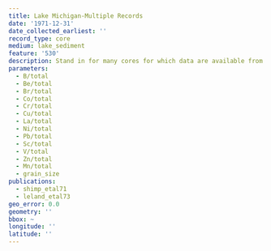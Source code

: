 ```yaml
---
title: Lake Michigan-Multiple Records
date: '1971-12-31'
date_collected_earliest: ''
record_type: core
medium: lake_sediment
feature: '530'
description: Stand in for many cores for which data are available from @shimp_etal71.
parameters:
  - B/total
  - Be/total
  - Br/total
  - Co/total
  - Cr/total
  - Cu/total
  - La/total
  - Ni/total
  - Pb/total
  - Sc/total
  - V/total
  - Zn/total
  - Mn/total
  - grain_size
publications:
  - shimp_etal71
  - leland_etal73
geo_error: 0.0
geometry: ''
bbox: ~
longitude: ''
latitude: ''
---
```

